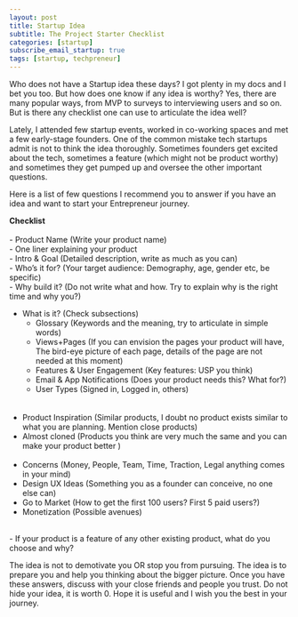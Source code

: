 ```yaml
---
layout: post
title: Startup Idea 
subtitle: The Project Starter Checklist
categories: [startup]
subscribe_email_startup: true
tags: [startup, techpreneur]
---
```


Who does not have a Startup idea these days? I got plenty in my docs and I bet you too. But how does one know if any idea is worthy? Yes, there are many popular ways, from MVP to surveys to interviewing users and so on. But is there any checklist one can use to articulate the idea well?

Lately, I attended few startup events, worked in co-working spaces and met a few early-stage founders. One of the common mistake tech startups admit is not to think the idea thoroughly. Sometimes founders get excited about the tech, sometimes a feature (which might not be product worthy) and sometimes they get pumped up and oversee the other important questions.

Here is a list of few questions I recommend you to answer if you have an idea and want to start your Entrepreneur journey.

<div class="box-plain">
	<b>Checklist</b><br/><br/>
- Product Name (Write your product name)<br/>
- One liner explaining your product<br/>
- Intro & Goal (Detailed description, write as much as you can)<br/>
- Who’s it for? (Your target audience: Demography, age, gender etc, be specific)<br/>
- Why build it? (Do not write what and how. Try to explain why is the right time and why you?)<br/>

- What is it? (Check subsections)<br/>
	- Glossary (Keywords and the meaning, try to articulate in simple words)<br/>
	- Views+Pages (If you can envision the pages your product will have, The bird-eye picture of each page, details of the page are not needed at this moment)<br/>
	- Features & User Engagement (Key features: USP you think)<br/>
	- Email & App Notifications (Does your product needs this? What for?)<br/>
	- User Types (Signed in, Logged in, others)<br/>
<br/><br/>
- Product Inspiration (Similar products, I doubt no product exists similar to what you are planning. Mention close products)<br/>
- Almost cloned (Products you think are very much the same and you can make your product better )<br/><br/>
- Concerns (Money, People, Team, Time, Traction, Legal anything comes in your mind)<br/>
- Design UX Ideas (Something you as a founder can conceive, no one else can)<br/>
- Go to Market (How to get the first 100 users? First 5 paid users?)<br/>
- Monetization (Possible avenues)<br/>
<br/>
- If your product is a feature of any other existing product, what do you choose and why?
</div>

The idea is not to demotivate you OR stop you from pursuing. The idea is to prepare you and help you thinking about the bigger picture. Once you have these answers, discuss with your close friends and people you trust. Do not hide your idea, it is worth 0. Hope it is useful and I wish you the best in your journey.
